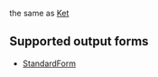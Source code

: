 the same as [Ket](frontend/Reference/Formatting/Ket.md)

## Supported output forms
- [StandardForm](frontend/Reference/Formatting/StandardForm.md)

